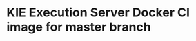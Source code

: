 KIE Execution Server Docker CI image for master branch
======================================================

